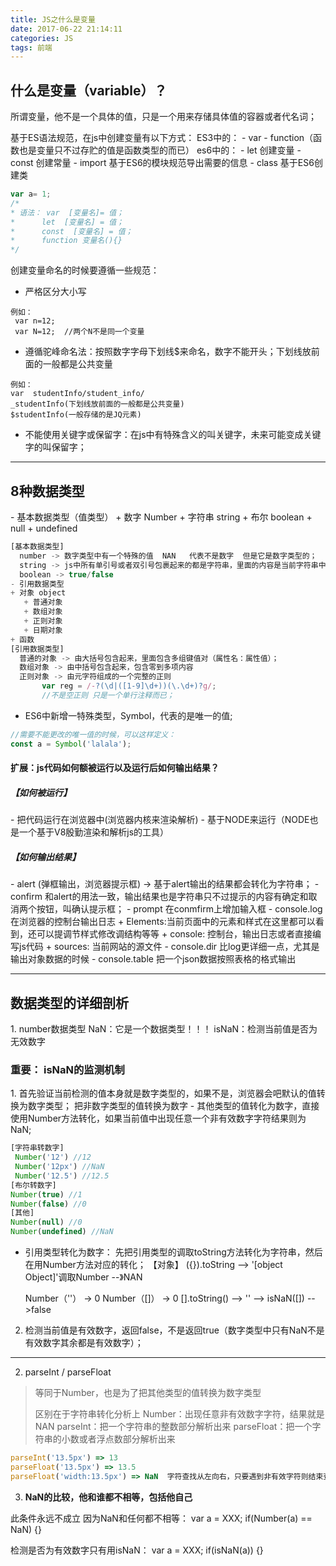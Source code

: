 ```yaml
---
title: JS之什么是变量
date: 2017-06-22 21:14:11
categories: JS
tags: 前端
---
```


<h2>什么是变量（variable）？</h2>

所谓变量，他不是一个具体的值，只是一个用来存储具体值的容器或者代名词；

基于ES语法规范，在js中创建变量有以下方式：
ES3中的：
    - var
    - function（函数也是变量只不过存贮的值是函数类型的而已）
es6中的：
    - let 创建变量
    - const 创建常量
    - import 基于ES6的模块规范导出需要的信息
    - class  基于ES6创建类

```javascript
var a= 1;
/*
* 语法： var  [变量名]= 值；
*      let  [变量名] = 值；
*      const  [变量名] = 值；
*      function 变量名(){}
*/
```

创建变量命名的时候要遵循一些规范：
- 严格区分大小写
```
例如：
 var n=12;
 var N=12;  //两个N不是同一个变量
```

- 遵循驼峰命名法：按照数字字母下划线$来命名，数字不能开头；下划线放前面的一般都是公共变量
```
例如：
var  studentInfo/student_info/
_studentInfo(下划线放前面的一般都是公共变量)
$studentInfo(一般存储的是JQ元素)
```

- 不能使用关键字或保留字：在js中有特殊含义的叫关键字，未来可能变成关键字的叫保留字；

----

<h2>8种数据类型</h2>
- 基本数据类型（值类型）
    + 数字 Number
    + 字符串 string
    + 布尔 boolean
    + null
    + undefined

```javascript
[基本数据类型]
  number -> 数字类型中有一个特殊的值  NAN   代表不是数字  但是它是数字类型的；
  string -> js中所有单引号或者双引号包裹起来的都是字符串，里面的内容是当前字符串中的字符，由0到多个组成；
  boolean -> true/false
- 引用数据类型
+ 对象 object
   + 普通对象
   + 数组对象
   + 正则对象
   + 日期对象
+ 函数
[引用数据类型]
  普通的对象 -> 由大括号包含起来，里面包含多组键值对（属性名：属性值）；
  数组对象 -> 由中括号包含起来，包含零到多项内容
  正则对象 -> 由元字符组成的一个完整的正则
       var reg = /-?(\d|([1-9]\d+))(\.\d+)?g/;
       //不是空正则 只是一个单行注释而已；
```
- ES6中新增一特殊类型，Symbol，代表的是唯一的值;
```javascript
//需要不能更改的唯一值的时候，可以这样定义：
const a = Symbol('lalala');
```

<h4>扩展：js代码如何额被运行以及运行后如何输出结果？</h4>
<h5>【如何被运行】</h5>
- 把代码运行在浏览器中(浏览器内核来渲染解析)
- 基于NODE来运行（NODE也是一个基于V8殷勤渲染和解析js的工具）

<h5>【如何输出结果】</h5>
- alert (弹框输出，浏览器提示框) -> 基于alert输出的结果都会转化为字符串；
- confirm  和alert的用法一致，输出结果也是字符串只不过提示的内容有确定和取消两个按钮，叫确认提示框；
- prompt 在conmfirm上增加输入框
- console.log  在浏览器的控制台输出日志
    + Elements:当前页面中的元素和样式在这里都可以看到，还可以提调节样式修改调结构等等
    + console: 控制台，输出日志或者直接编写js代码
    + sources: 当前网站的源文件
- console.dir  比log更详细一点，尤其是输出对象数据的时候
- console.table  把一个json数据按照表格的格式输出

----

<h2>数据类型的详细剖析</h2>
1. number数据类型
   NaN：它是一个数据类型！！！
   isNaN：检测当前值是否为无效数字

<!-- '13' -->
<!-- true -->
<!-- false -->
<!-- null -->
<!-- [12] -->

<h3>重要： isNaN的监测机制</h3>
1. 首先验证当前检测的值本身就是数字类型的，如果不是，浏览器会吧默认的值转换为数字类型；
     把非数字类型的值转换为数字
- 其他类型的值转化为数字，直接使用Number方法转化，如果当前值中出现任意一个非有效数字字符结果则为NaN;

```javascript
[字符串转数字]
 Number('12') //12
 Number('12px') //NaN
 Number('12.5') //12.5
[布尔转数字]
Number(true) //1
Number(false) //0
[其他]
Number(null) //0
Number(undefined) //NaN
```
-  引用类型转化为数字： 先把引用类型的调取toString方法转化为字符串，然后在用Number方法对应的转化；
    【对象】
    ({}).toString --> '[object Object]'调取Number --》NAN

    Number（''） -> 0
    Number（[]） -> 0
    [].toString() --> '' --> isNaN([]) -->false
2. 检测当前值是有效数字，返回false，不是返回true（数字类型中只有NaN不是有效数字其余都是有效数字）；

----

2. parseInt / parseFloat
> 等同于Number，也是为了把其他类型的值转换为数字类型
>
> 区别在于字符串转化分析上
> Number：出现任意非有效数字字符，结果就是NAN
> parseInt：把一个字符串的整数部分解析出来
> parseFloat：把一个字符串的小数或者浮点数部分解析出来
```javascript
parseInt('13.5px') => 13
parseFloat('13.5px') => 13.5
parseFloat('width:13.5px') => NaN  字符查找从左向右，只要遇到非有效字符则结束查找，所以为你NaN
```
3. **NaN的比较，他和谁都不相等，包括他自己**

此条件永远不成立 因为NaN和任何都不相等：
    var a = XXX;
    if(Number(a) == NaN) {}

检测是否为有效数字只有用isNaN：
    var a = XXX;
    if(isNaN(a)) {}


